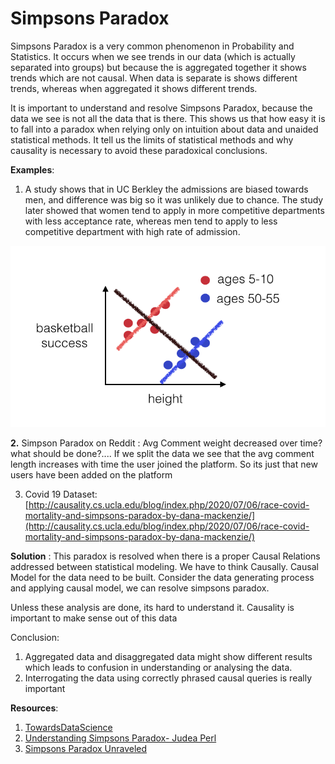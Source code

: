 # Simpsons Paradox

Simpsons Paradox is a very common phenomenon in Probability and Statistics. It occurs when we see trends in our data \(which is actually separated into groups\) but because the is aggregated together it shows trends which are not causal. When data is separate is shows different trends, whereas when aggregated it shows different trends.

It is important to understand and resolve Simpsons Paradox, because the data we see is not all the data that is there. This shows us that how easy it is to fall into a paradox when relying only on intuition about data and unaided statistical methods. It tell us the limits of statistical methods and why causality is necessary to avoid these paradoxical conclusions.

**Examples**: 

1. A study shows that in UC Berkley the admissions are biased towards men, and difference was big so it was unlikely due to chance. The study later showed that women tend to apply in more competitive departments with less acceptance rate, whereas men tend to apply to less competitive department with high rate of admission.

![](../.gitbook/assets/image%20%282%29.png)

**2.** Simpson Paradox on Reddit : Avg Comment weight decreased over time? what should be done?.... If we split the data we see that the avg comment length increases with time the user joined the platform. So its just that new users have been added on the platform

3. Covid 19 Dataset: [http://causality.cs.ucla.edu/blog/index.php/2020/07/06/race-covid-mortality-and-simpsons-paradox-by-dana-mackenzie/](http://causality.cs.ucla.edu/blog/index.php/2020/07/06/race-covid-mortality-and-simpsons-paradox-by-dana-mackenzie/)

**Solution** : This paradox is resolved when there is a proper Causal Relations addressed between statistical modeling. We have to think Causally. Causal Model for the data need to be built. Consider the data generating process and applying causal model, we can resolve simpsons paradox.

Unless these analysis are done, its hard to understand it. Causality is important to make sense out of this data

Conclusion:

1. Aggregated data and disaggregated data might show different results which leads to confusion in understanding or analysing the data.
2.  Interrogating the data using correctly phrased causal queries is really important



**Resources**:

1. [TowardsDataScience](https://towardsdatascience.com/simpsons-paradox-how-to-prove-two-opposite-arguments-using-one-dataset-1c9c917f5ff9)
2. [Understanding Simpsons Paradox- Judea Perl](https://ftp.cs.ucla.edu/pub/stat_ser/r414.pdf)
3. [Simpsons Paradox Unraveled ](https://academic.oup.com/ije/article/40/3/780/746837)



